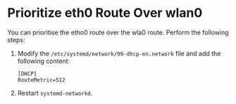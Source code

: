 # Prioritize eth0 Route Over wlan0

You can prioritise the etho0 route over the wla0 route. Perform the following steps:

1. Modify the `/etc/systemd/network/99-dhcp-en.network` file and add the following content:

    ```
    [DHCP]
    RouteMetric=512 
    ```

1. Restart `systemd-networkd`.
